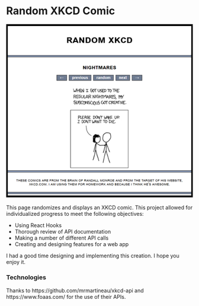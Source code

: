# Random XKCD Comic

<img src="./src/images/SmallRandomXKCD.png">

This page randomizes and displays an XKCD comic. This project allowed for individualized progress to meet the following objectives:

<ul>
  <li> Using React Hooks </li>
  <li> Thorough review of API documentation </li>
  <li> Making a number of different API calls </li>
  <li> Creating and designing features for a web app </li>
</ul>

I had a good time designing and implementing this creation. I hope you enjoy it.

<h3> Technologies </h3>
Thanks to https://github.com/mrmartineau/xkcd-api and https://www.foaas.com/ for the use of their APIs.
